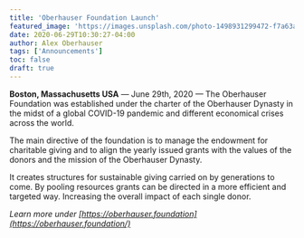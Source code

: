 ```yaml
---
title: 'Oberhauser Foundation Launch'
featured_image: 'https://images.unsplash.com/photo-1498931299472-f7a63a5a1cfa?ixlib=rb-1.2.1&ixid=eyJhcHBfaWQiOjEyMDd9&auto=format&fit=crop&w=2853&q=80'
date: 2020-06-29T10:30:27-04:00
author: Alex Oberhauser
tags: ['Announcements']
toc: false
draft: true
---
```


**Boston, Massachusetts USA** &mdash; June 29th, 2020 &mdash; The Oberhauser Foundation was established under the charter of the Oberhauser Dynasty in
the midst of a global COVID-19 pandemic and different economical crises across the world.

The main directive of the foundation is to manage the endowment for charitable giving and to align the yearly issued grants with the values of
the donors and the mission of the Oberhauser Dynasty.

It creates structures for sustainable giving carried on by generations to come. By pooling resources grants can be directed in a more
efficient and targeted way. Increasing the overall impact of each single donor.

_Learn more under [https://oberhauser.foundation](https://oberhauser.foundation/)_

<!-- ![Endowment as of 2020-06-29](/images/endowment-2020-06-29.svg)

As of this writing the endowment is invested for the long run in 50% stocks and 50% bonds with a targeted grant payout of 5%
and an expense ratio of under 1%. The council will re-evaluate the investment strategy and the grant allocation on a yearly basis.

![Yearly Capital Distribution as of 2020-06-29](/images/yearly-capital-distribution-2020-06-29.svg) -->
